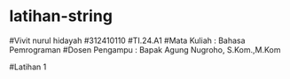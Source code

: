 # latihan-string
#Vivit nurul hidayah
#312410110
#TI.24.A1
#Mata Kuliah : Bahasa Pemrograman 
#Dosen Pengampu : Bapak Agung Nugroho, S.Kom.,M.Kom

#Latihan 1 
